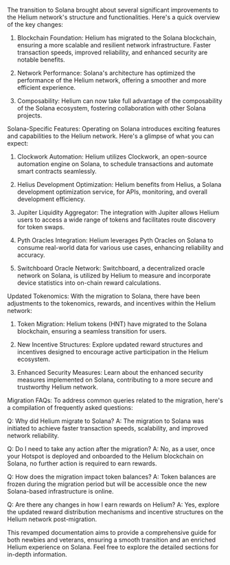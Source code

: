 The transition to Solana brought about several significant improvements to the Helium network's structure and functionalities. Here's a quick overview of the key changes:

1. Blockchain Foundation:
Helium has migrated to the Solana blockchain, ensuring a more scalable and resilient network infrastructure.
Faster transaction speeds, improved reliability, and enhanced security are notable benefits.

2. Network Performance:
Solana's architecture has optimized the performance of the Helium network, offering a smoother and more efficient experience.

3. Composability:
Helium can now take full advantage of the composability of the Solana ecosystem, fostering collaboration with other Solana projects.

Solana-Specific Features:
Operating on Solana introduces exciting features and capabilities to the Helium network. Here's a glimpse of what you can expect:

1. Clockwork Automation:
Helium utilizes Clockwork, an open-source automation engine on Solana, to schedule transactions and automate smart contracts seamlessly.

2. Helius Development Optimization:
Helium benefits from Helius, a Solana development optimization service, for APIs, monitoring, and overall development efficiency.

3. Jupiter Liquidity Aggregator:
The integration with Jupiter allows Helium users to access a wide range of tokens and facilitates route discovery for token swaps.

4. Pyth Oracles Integration:
Helium leverages Pyth Oracles on Solana to consume real-world data for various use cases, enhancing reliability and accuracy.

5. Switchboard Oracle Network:
Switchboard, a decentralized oracle network on Solana, is utilized by Helium to measure and incorporate device statistics into on-chain reward calculations.

Updated Tokenomics:
With the migration to Solana, there have been adjustments to the tokenomics, rewards, and incentives within the Helium network:

1. Token Migration:
Helium tokens (HNT) have migrated to the Solana blockchain, ensuring a seamless transition for users.

2. New Incentive Structures:
Explore updated reward structures and incentives designed to encourage active participation in the Helium ecosystem.

3. Enhanced Security Measures:
Learn about the enhanced security measures implemented on Solana, contributing to a more secure and trustworthy Helium network.

Migration FAQs:
To address common queries related to the migration, here's a compilation of frequently asked questions:

Q: Why did Helium migrate to Solana?
A: The migration to Solana was initiated to achieve faster transaction speeds, scalability, and improved network reliability.

Q: Do I need to take any action after the migration?
A: No, as a user, once your Hotspot is deployed and onboarded to the Helium blockchain on Solana, no further action is required to earn rewards.

Q: How does the migration impact token balances?
A: Token balances are frozen during the migration period but will be accessible once the new Solana-based infrastructure is online.

Q: Are there any changes in how I earn rewards on Helium?
A: Yes, explore the updated reward distribution mechanisms and incentive structures on the Helium network post-migration.

This revamped documentation aims to provide a comprehensive guide for both newbies and veterans, ensuring a smooth transition and an enriched Helium experience on Solana. Feel free to explore the detailed sections for in-depth information.
